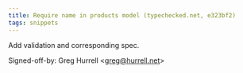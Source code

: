 ```yaml
---
title: Require name in products model (typechecked.net, e323bf2)
tags: snippets
---
```


Add validation and corresponding spec.

Signed-off-by: Greg Hurrell &lt;greg@hurrell.net&gt;

